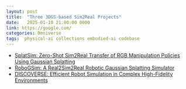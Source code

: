 ```yaml
---
layout: post
title:  "Three 3DGS-based Sim2Real Projects"
date:   2025-01-10 21:00:00 0000
link: https://google.com/
categories: Omniverse
tags:  physical-ai collections embodied-ai codebase
---
```


- [SplatSim: Zero-Shot Sim2Real Transfer of RGB Manipulation Policies Using Gaussian Splatting](https://splatsim.github.io)
- [RoboGSim: A Real2Sim2Real Robotic Gaussian Splatting Simulator](https://robogsim.github.io)
- [DISCOVERSE: Efficient Robot Simulation in Complex High-Fidelity Environments](https://air-discoverse.github.io)